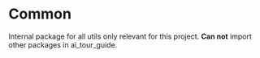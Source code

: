 # Common

Internal package for all utils only relevant for this project.
**Can not** import other packages in ai_tour_guide.
